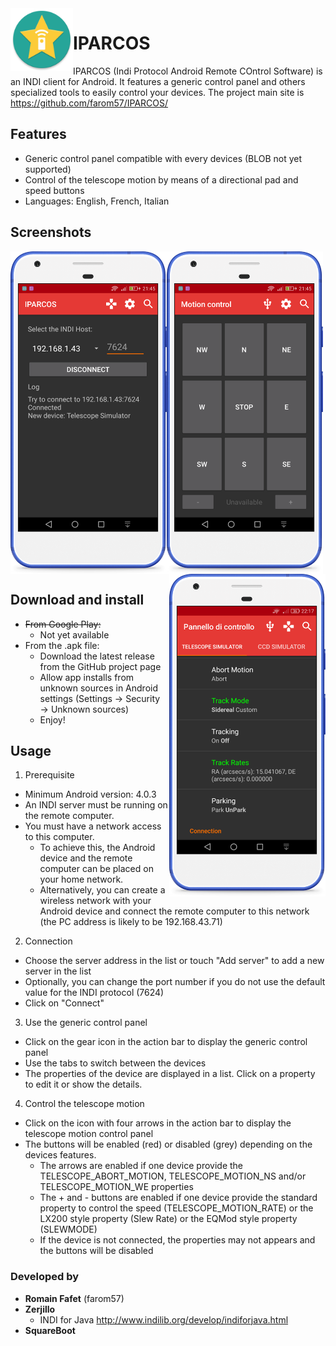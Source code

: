<img align="left" width="100" height="100" src="docs/logo.png">

# IPARCOS
IPARCOS (Indi Protocol Android Remote COntrol Software) is an INDI client for Android. It features a generic control panel and others specialized tools to easily control your devices.
The project main site is https://github.com/farom57/IPARCOS/

## Features

+ Generic control panel compatible with every devices (BLOB not yet supported)
+ Control of the telescope motion by means of a directional pad and speed buttons
+ Languages: English, French, Italian

## Screenshots
<img align="left" width="250" src="docs/connection.png">
<img align="center" width="250" src="docs/motion.png">
<img align="right" width="250" src="docs/control-panel.png">

## Download and install
* ~~From Google Play:~~
  * Not yet available
* From the .apk file:
  * Download the latest release from the GitHub project page
  * Allow app installs from unknown sources in Android settings (Settings → Security → Unknown sources)
  * Enjoy!

## Usage
1. Prerequisite
  * Minimum Android version: 4.0.3
  * An INDI server must be running on the remote computer.
  * You must have a network access to this computer. 
    * To achieve this, the Android device and the remote computer can be placed on your home network.
    * Alternatively, you can create a wireless network with your Android device and connect the remote computer to this network (the PC address is likely to be 192.168.43.71)
2. Connection
  * Choose the server address in the list or touch "Add server" to add a new server in the list
  * Optionally, you can change the port number if you do not use the default value for the INDI protocol (7624)
  * Click on "Connect"
3. Use the generic control panel
  * Click on the gear icon in the action bar to display the generic control panel
  * Use the tabs to switch between the devices
  * The properties of the device are displayed in a list. Click on a property to edit it or show the details.
4. Control the telescope motion
  * Click on the icon with four arrows in the action bar to display the telescope motion control panel
  * The buttons will be enabled (red) or disabled (grey) depending on the devices features.
    * The arrows are enabled if one device provide the TELESCOPE_ABORT_MOTION, TELESCOPE_MOTION_NS and/or TELESCOPE_MOTION_WE properties
    * The + and - buttons are enabled if one device provide the standard property to control the speed (TELESCOPE_MOTION_RATE) or the LX200 style property (Slew Rate) or the EQMod style property (SLEWMODE)
    * If the device is not connected, the properties may not appears and the buttons will be disabled

### Developed by
* **Romain Fafet** (farom57)
* **Zerjillo**
  * INDI for Java http://www.indilib.org/develop/indiforjava.html
* **SquareBoot**